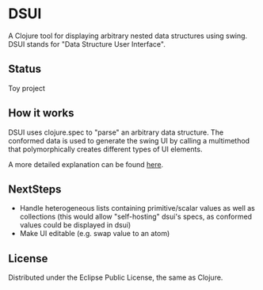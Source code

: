 # DSUI
A Clojure tool for displaying arbitrary nested data structures using swing. DSUI stands for "Data Structure User Interface".

## Status
Toy project

## How it works
DSUI uses clojure.spec to "parse" an arbitrary data structure. The conformed data is used to generate the swing UI by calling a multimethod that polymorphically creates different types of UI elements.

A more detailed explanation can be found <a href="https://feierabendprojekte.wordpress.com/2016/09/11/generating-ui-for-arbitrarily-nested-data-structures/">here</a>.

## NextSteps
- Handle heterogeneous lists containing primitive/scalar values as well as collections (this would allow "self-hosting" dsui's specs, as conformed values could be displayed in dsui)
- Make UI editable (e.g. swap value to an atom)

## License
Distributed under the Eclipse Public License, the same as Clojure.
